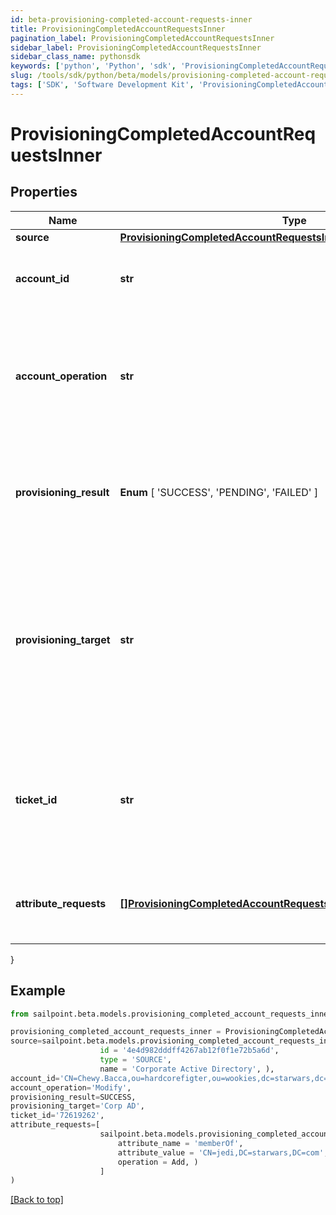 ```yaml
---
id: beta-provisioning-completed-account-requests-inner
title: ProvisioningCompletedAccountRequestsInner
pagination_label: ProvisioningCompletedAccountRequestsInner
sidebar_label: ProvisioningCompletedAccountRequestsInner
sidebar_class_name: pythonsdk
keywords: ['python', 'Python', 'sdk', 'ProvisioningCompletedAccountRequestsInner', 'BetaProvisioningCompletedAccountRequestsInner'] 
slug: /tools/sdk/python/beta/models/provisioning-completed-account-requests-inner
tags: ['SDK', 'Software Development Kit', 'ProvisioningCompletedAccountRequestsInner', 'BetaProvisioningCompletedAccountRequestsInner']
---
```


# ProvisioningCompletedAccountRequestsInner


## Properties

Name | Type | Description | Notes
------------ | ------------- | ------------- | -------------
**source** | [**ProvisioningCompletedAccountRequestsInnerSource**](provisioning-completed-account-requests-inner-source) |  | [required]
**account_id** | **str** | The unique idenfier of the account being provisioned. | [optional] 
**account_operation** | **str** | The provisioning operation; typically Create, Modify, Enable, Disable, Unlock, or Delete. | [required]
**provisioning_result** |  **Enum** [  'SUCCESS',    'PENDING',    'FAILED' ] | The overall result of the provisioning transaction; this could be success, pending, failed, etc. | [required]
**provisioning_target** | **str** | The name of the provisioning channel selected; this could be the same as the source, or could be a Service Desk Integration Module (SDIM). | [required]
**ticket_id** | **str** | A reference to a tracking number, if this is sent to a Service Desk Integration Module (SDIM). | [optional] 
**attribute_requests** | [**[]ProvisioningCompletedAccountRequestsInnerAttributeRequestsInner**](provisioning-completed-account-requests-inner-attribute-requests-inner) | A list of attributes as part of the provisioning transaction. | [optional] 
}

## Example

```python
from sailpoint.beta.models.provisioning_completed_account_requests_inner import ProvisioningCompletedAccountRequestsInner

provisioning_completed_account_requests_inner = ProvisioningCompletedAccountRequestsInner(
source=sailpoint.beta.models.provisioning_completed_account_requests_inner_source.ProvisioningCompleted_accountRequests_inner_source(
                    id = '4e4d982dddff4267ab12f0f1e72b5a6d', 
                    type = 'SOURCE', 
                    name = 'Corporate Active Directory', ),
account_id='CN=Chewy.Bacca,ou=hardcorefigter,ou=wookies,dc=starwars,dc=com',
account_operation='Modify',
provisioning_result=SUCCESS,
provisioning_target='Corp AD',
ticket_id='72619262',
attribute_requests=[
                    sailpoint.beta.models.provisioning_completed_account_requests_inner_attribute_requests_inner.ProvisioningCompleted_accountRequests_inner_attributeRequests_inner(
                        attribute_name = 'memberOf', 
                        attribute_value = 'CN=jedi,DC=starwars,DC=com', 
                        operation = Add, )
                    ]
)

```
[[Back to top]](#) 

